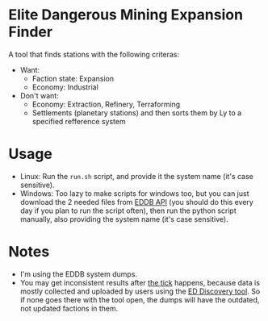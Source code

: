 # Elite Dangerous Mining Expansion Finder
A tool that finds stations with the following criteras:
- Want:
  - Faction state: Expansion
  - Economy: Industrial
- Don't want:
  - Economy: Extraction, Refinery, Terraforming
  - Settlements (planetary stations)
and then sorts them by Ly to a specified refference system

# Usage
- Linux:
  Run the `run.sh` script, and provide it the system name (it's case sensitive).
- Windows:
  Too lazy to make scripts for windows too, but you can just download the 2 needed files from [EDDB API](https://eddb.io/api) (you should do this every day if you plan to run the script often), then run the python script manually, also providing the system name (it's case sensitive).
  
# Notes
- I'm using the EDDB system dumps.
- You may get inconsistent results after [the tick](https://elite-dangerous.fandom.com/wiki/Background_Simulation) happens, because data is mostly collected and uploaded by users using the [ED Discovery tool](https://github.com/EDDiscovery/EDDiscovery/wiki). So if none goes there with the tool open, the dumps will have the outdated, not updated factions in them.
